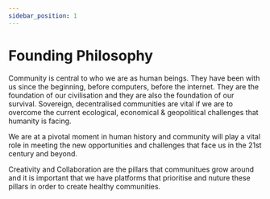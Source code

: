 ```yaml
---
sidebar_position: 1
---
```


# Founding Philosophy

Community is central to who we are as human beings. They have been with us since the beginning, before computers, before the internet. They are the foundation of our civilisation and they are also the foundation of our survival. Sovereign, decentralised communities are vital if we are to overcome the current ecological, economical & geopolitical challenges that humanity is facing.

We are at a pivotal moment in human history and community will play a vital role in meeting the new opportunities and challenges that face us in the 21st century and beyond.

Creativity and Collaboration are the pillars that communitues grow around and it is important that we have platforms that prioritise and nuture these pillars in order to create healthy communities.

<!-- Healthy and strong communities are the foundation to a healthy humanity.

Community is the product of creativity and collaboration.

Increasing threats of censorship, surveillance, and control are undermining the ability of communities to thrive.

Responsibility for the use of technological power. It can destroy our societies or help us thrive. -->
